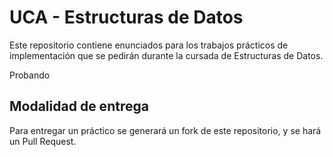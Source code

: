 # UCA - Estructuras de Datos

Este repositorio contiene enunciados para los trabajos prácticos de implementación que se pedirán durante la cursada de Estructuras de Datos.

Probando

## Modalidad de entrega

Para entregar un práctico se generará un fork de este repositorio, y se hará un Pull Request.

